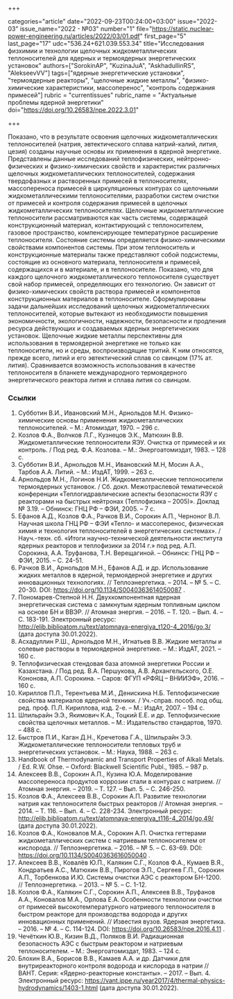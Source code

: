 +++

categories="article"
date="2022-09-23T00:24:00+03:00"
issue="2022-03"
issue_name="2022 - №03"
number="1"
file="https://static.nuclear-power-engineering.ru/articles/2022/03/01.pdf"
first_page="5"
last_page="17"
udc="536.24+621.039.553.34"
title="Исследования физхимии и технологии щелочных жидкометаллических теплоносителей для ядерных и термоядерных энергетических установок"
authors=["SorokinAP", "KuzinaJuA", "AskhadullinRS", "AlekseevVV"]
tags=["ядерные энергетические установки", "термоядерные реакторы", "щелочные жидкие металлы", "физико-химические характеристики, массоперенос", "контроль содержания примесей"]
rubric = "currentissues"
rubric_name = "Актуальные проблемы ядерной энергетики"
doi="https://doi.org/10.26583/npe.2022.3.01"

+++

Показано, что в результате освоения щелочных жидкометаллических теплоносителей (натрия, эвтектического сплава натрий-калий, лития, цезия) созданы научные основы их применения в ядерной энергетике. Представлены данные исследований теплофизических, нейтронно-физических и физико-химических свойств и характеристик различных щелочных жидкометаллических теплоносителей, содержания твердофазных и растворенных примесей в теплоносителях, массопереноса примесей в циркуляционных контурах со щелочными жидкометаллическими теплоносителями, разработки систем очистки от примесей и контроля содержания примесей в щелочных жидкометаллических теплоносителях. Щелочные жидкометаллические теплоносители рассматриваются как часть системы, содержащей конструкционный материал, контактирующий с теплоносителем, газовое пространство, компенсирующее температурное расширение теплоносителя. Состояние системы определяется физико-химическими свойствами компонентов системы. При этом теплоноситель и конструкционные материалы также представляют собой подсистемы, состоящие из основного материала, теплоносителя и примесей, содержащихся и в материале, и в теплоносителе. Показано, что для каждого щелочного жидкометаллического теплоносителя существует свой набор примесей, определяющих его технологию. Он зависит от физико-химических свойств раствора примесей и компонентов конструкционных материалов в теплоносителе. Сформулированы задачи дальнейших исследований щелочных жидкометаллических теплоносителей, которые вытекают из необходимости повышения экономичности, экологичности, надежности, безопасности и продления ресурса действующих и создаваемых ядерных энергетических установок. Щелочные жидкие металлы перспективны для использования в термоядерной энергетике не только как теплоносители, но и среды, воспроизводящие тритий. К ним относятся, прежде всего, литий и его эвтектический сплав со свинцом (17% ат. лития). Сравнивается возможность использования в качестве теплоносителя в бланкете международного термоядерного энергетического реактора лития и сплава лития со свинцом.

### Ссылки

1. Субботин В.И., Ивановский М.Н., Арнольдов М.Н. Физико-химические основы применения жидкометаллических теплоносителей. – М.: Атомиздат, 1970. – 296 с.
2. Козлов Ф.А., Волчков Л.Г., Кузнецов Э.К., Матюхин В.В. Жидкометаллические теплоносители ЯЭУ. Очистка от примесей и их контроль. / Под ред. Ф.А. Козлова. – М.: Энергоатомиздат, 1983. – 128 с.
3. Субботин В.И., Арнольдов М.Н., Ивановский М.Н, Мосин А.А., Тарбов А.А. Литий. – М.: ИздАТ, 1999. – 263 с.
4. Арнольдов М.Н., Логинов Н.И. Жидкометаллические теплоносители термоядерных установок. / Сб. докл. Межотраслевой тематической конференции «Теплогидравлические аспекты безопасности ЯЭУ с реакторами на быстрых нейтронах (Теплофизика – 2005)». Доклад № 3.19. – Обнинск: ГНЦ РФ – ФЭИ, 2005. – 7 с.
5. Ефанов А.Д., Козлов Ф.А., Рачков В.И., Сорокин А.П., Черноног В.Л. Научная школа ГНЦ РФ – ФЭИ «Тепло- и массоперенос, физическая химия и технология теплоносителей в энергетических системах». / Науч.-техн. сб. «Итоги научно-технической деятельности института ядерных реакторов и теплофизики за 2014 г.» под ред. А.П. Сорокина, А.А. Труфанова, Т.Н. Верещагиной. – Обнинск: ГНЦ РФ – ФЭИ, 2015. – С. 24-51.
6. Рачков В.И., Арнольдов М.Н., Ефанов А.Д. и др. Использование жидких металлов в ядерной, термоядерной энергетике и других инновационных технологиях. // Теплоэнергетика. – 2014. – № 5. – С. 20-30. DOI: https://doi.org/10.1134/S0040363614050087 .
7. Пономарев-Степной Н.Н. Двухкомпонентная ядерная энергетическая система с замкнутым ядерным топливным циклом на основе БН и ВВЭР. // Атомная энергия. – 2016. – Т. 120. – Вып. 4. – С. 183-191. Электронный ресурс: http://elib.biblioatom.ru/text/atomnaya-energiya_t120-4_2016/go,3/ (дата доступа 30.01.2022).
8. Асхадуллин Р.Ш., Арнольдов М.Н., Игнатьев В.В. Жидкие металлы и солевые растворы в термоядерной энергетике. – М.: ИздАТ, 2021. – 160 с.
9. Теплофизическая стендовая база атомной энергетики России и Казахстана. / Под ред. В.А. Першукова, А.В. Архангельского, О.Е. Кононова, А.П. Сорокина. – Саров: ФГУП «РФЯЦ – ВНИИЭФ», 2016. – 160 с.
10. Кириллов П.Л., Терентьева М.И., Денискина Н.Б. Теплофизические свойства материалов ядерной техники. / Уч.-справ. пособ. под общ. ред. проф. П.Л. Кириллова, изд. 2-е. – М.: ИздАт, 2007. – 194 с.
11. Шпильрайн Э.Э., Якимович К.А., Тоцкий Е.Е. и др. Теплофизические свойства щелочных металлов. – М.: Издательство стандартов, 1970. – 488 с.
12. Быстров П.И., Каган Д.Н., Кречетова Г.А., Шпильрайн Э.Э. Жидкометаллические теплоносители тепловых труб и энергетических установок. – М.: Наука, 1988. – 263 с.
13. Handbook of Thermodynamic and Transport Properties of Alkali Metals. / Ed. R.W. Ohse. – Oxford: Blackwell Scientific Publ., 1985. – 987 p.
14. Алексеев В.В., Сорокин А.П., Кузина Ю.А. Моделирование массопереноса продуктов коррозии стали в контурах с натрием. // Атомная энергия. – 2019. – Т. 127. – Вып. 5. – С. 246-250.
15. Козлов Ф.А., Алексеев В.В., Сорокин А.П. Развитие технологии натрия как теплоносителя быстрых реакторов // Атомная энергия. – 2014. – Т. 116. – Вып. 4. – С. 228-234. Электронный ресурс: http://elib.biblioatom.ru/text/atomnaya-energiya_t116-4_2014/go,49/ (дата доступа 30.01.2022).
16. Козлов Ф.А., Коновалов М.А., Сорокин А.П. Очистка геттерами жидкометаллических систем с натриевым теплоносителем от кислорода. // Теплоэнергетика. – 2016. – № 5. – С. 63-69. DOI: https://doi.org/10.1134/S0040363616050040 .
17. Алексеев В.В., Ковалёв Ю.П., Калякин С.Г., Козлов Ф.А., Кумаев В.Я., Кондратьев А.С., Матюхин В.В., Пирогов Э.П., Сергеев Г.П., Сорокин А.П., Торбенкова И.Ю. Системы очистки АЭС с реактором БН-1200. // Теплоэнергетика. – 2013. – № 5. – С. 1-12.
18. Козлов Ф.А., Калякин С.Г., Сорокин А.П., Алексеев В.В., Труфанов А.А., Коновалов М.А., Орлова Е.А. Особенности технологии очистки от примесей высокотемпературного натриевого теплоносителя в быстром реакторе для производства водорода и других инновационных применений. // Известия вузов. Ядерная энергетика. – 2016. – № 4. – С. 114-124. DOI: https://doi.org/10.26583/npe.2016.4.11 .
19. Чечёткин Ю.В., Кизин В.Д., Поляков В.И. Радиационная безопасность АЭС с быстрым реактором и натриевым теплоносителем. – М.: Энергоатомиздат, 1983. – 124 с.
20. Блохин В.А., Борисов В.В., Камаев А.А. и др. Датчики для внутриреакторного контроля водорода и кислорода в натрии // ВАНТ. Серия: «Ядерно-реакторные константы». – 2017. – Вып. 4. Электронный ресурс: https://vant.ippe.ru/year2017/4/thermal-physics-hydrodynamics/1403-1.html (дата доступа 30.01.2022).